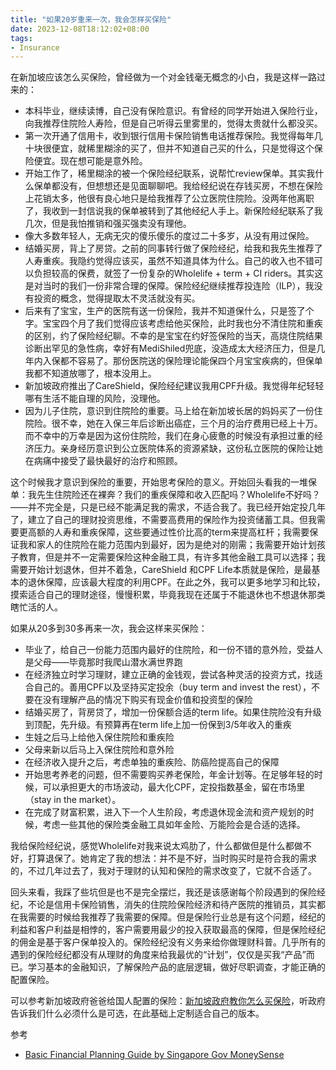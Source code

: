 ```yaml
---
title: "如果20岁重来一次，我会怎样买保险"
date: 2023-12-08T18:12:02+08:00
tags: 
- Insurance
---
```


在新加坡应该怎么买保险，曾经做为一个对金钱毫无概念的小白，我是这样一路过来的：

- 本科毕业，继续读博，自己没有保险意识。有曾经的同学开始进入保险行业，向我推荐住院险人寿险，但是自己听得云里雾里的，觉得太贵就什么都没买。
- 第一次开通了信用卡，收到银行信用卡保险销售电话推荐保险。我觉得每年几十块很便宜，就稀里糊涂的买了，但并不知道自己买的什么，只是觉得这个保险便宜。现在想可能是意外险。
- 开始工作了，稀里糊涂的被一个保险经纪联系，说帮忙review保单。其实我什么保单都没有，但想想还是见面聊聊吧。我给经纪说在存钱买房，不想在保险上花销太多，他很有良心地只是给我推荐了公立医院住院险。没两年他离职了，我收到一封信说我的保单被转到了其他经纪人手上。新保险经纪联系了我几次，但是我怕推销和强买强卖没有理他。
- 像大多数年轻人，无病无灾的傻乐傻乐的度过二十多岁，从没有用过保险。
- 结婚买房，背上了房贷。之前的同事转行做了保险经纪，给我和我先生推荐了人寿重疾。我隐约觉得应该买，虽然不知道具体为什么。自己的收入也不错可以负担较高的保费，就签了一份复杂的Wholelife + term + CI riders。其实这是对当时的我们一份非常合理的保障。保险经纪继续推荐投连险（ILP），我没有投资的概念，觉得提取太不灵活就没有买。
- 后来有了宝宝，生产的医院有送一份保险，我并不知道保什么，只是签了个字。宝宝四个月了我们觉得应该考虑给他买保险，此时我也分不清住院和重疾的区别，约了保险经纪聊。不幸的是宝宝在约好签保险的当天，高烧住院结果诊断出罕见的急性病，幸好有MediShiled兜底，没造成太大经济压力，但是几年内入保都不容易了。那份医院送的保险理论能保四个月宝宝疾病的，但保单我都不知道放哪了，根本没用上。
- 新加坡政府推出了CareShield，保险经纪建议我用CPF升级。我觉得年纪轻轻哪有生活不能自理的风险，没理他。
- 因为儿子住院，意识到住院险的重要。马上给在新加坡长居的妈妈买了一份住院险。很不幸，她在入保三年后诊断出癌症，三个月的治疗费用已经上十万。而不幸中的万幸是因为这份住院险，我们在身心疲惫的时候没有承担过重的经济压力。亲身经历意识到公立医院体系的资源紧缺，这份私立医院的保险让她在病痛中接受了最快最好的治疗和照顾。

这个时候我才意识到保险的重要，开始思考保险的意义。开始回头看我的一堆保单：我先生住院险还在裸奔？我们的重疾保障和收入匹配吗？Wholelife不好吗？——并不完全是，只是已经不能满足我的需求，不适合我了。我已经开始定投几年了，建立了自己的理财投资思维，不需要高费用的保险作为投资储蓄工具。但我需要更高额的人寿和重疾保障，这些要通过性价比高的term来提高杠杆；我需要保证我和家人的住院险在能力范围内到最好，因为是绝对的刚需；我需要开始计划孩子教育，但是并不一定需要保险这种金融工具，有许多其他金融工具可以选择；我需要开始计划退休，但并不着急，CareShield 和CPF Life本质就是保险，是最基本的退休保障，应该最大程度的利用CPF。在此之外，我可以更多地学习和比较，摸索适合自己的理财途径，慢慢积累，毕竟我现在还属于不能退休也不想退休那类瞎忙活的人。

如果从20多到30多再来一次，我会这样来买保险：

- 毕业了，给自己一份能力范围内最好的住院险，和一份不错的意外险，受益人是父母——毕竟那时我爬山潜水满世界跑
- 在经济独立时学习理财，建立正确的金钱观，尝试各种灵活的投资方式，找适合自己的。善用CPF以及坚持买定投余（buy term and invest the rest），不要在没有理解产品的情况下购买有现金价值和投资型的保险
- 结婚买房了，背房贷了，增加一份保额合适的term life。如果住院险没有升级到顶配，先升级。有预算再在term life上加一份保到3/5年收入的重疾
- 生娃之后马上给他入保住院险和重疾险
- 父母来新以后马上入保住院险和意外险
- 在经济收入提升之后，考虑单独的重疾险、防癌险提高自己的保障 
- 开始思考养老的问题，但不需要购买养老保险，年金计划等。在足够年轻的时候，可以承担更大的市场波动，最大化CPF，定投指数基金，留在市场里（stay in the market）。
- 在完成了财富积累，进入下一个人生阶段，考虑退休现金流和资产规划的时候，考虑一些其他的保险类金融工具如年金险、万能险会是合适的选择。

我给保险经纪说，感觉Wholelife对我来说太鸡肋了，什么都做但是什么都做不好，打算退保了。她肯定了我的想法：并不是不好，当时购买时是符合我的需求的，不过几年过去了，我对于理财的认知和保险的需求改变了，它就不合适了。

回头来看，我踩了些坑但是也不是完全摆烂，我还是该感谢每个阶段遇到的保险经纪，不论是信用卡保险销售，消失的住院险保险经济和待产医院的推销员，其实都在我需要的时候给我推荐了我需要的保障。但是保险行业总是有这个问题，经纪的利益和客户利益是相悖的，客户需要用最少的投入获取最高的保障，但是保险经纪的佣金是基于客户保单投入的。保险经纪没有义务来给你做理财科普。几乎所有的遇到的保险经纪都没有从理财的角度来给我最优的“计划”，仅仅是买我“产品”而已。学习基本的金融知识，了解保险产品的底层逻辑，做好尽职调查，才能正确的配置保险。

可以参考新加坡政府爸爸给国人配置的保险：[新加坡政府教你怎么买保险](/cn/posts/singapore-insurance-how-gov-do/)，听政府告诉我们什么必须什么是可选，在此基础上定制适合自己的版本。

参考
- [Basic Financial Planning Guide by Singapore Gov MoneySense](https://www.moneysense.gov.sg/files/streamlined%20basic%20financial%20planning%20guide.pdf)

